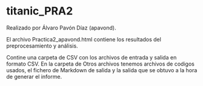 # titanic_PRA2

Realizado por Álvaro Pavón Díaz (apavond).

El archivo Practica2_apavond.html contiene los resultados del preprocesamiento y análisis.

Contine una carpeta de CSV con los archivos de entrada y salida en formato CSV.
En la carpeta de Otros archivos tenemos archivos de codigos usados, el fichero de Markdown de salida y la salida que se obtuvo a la hora de generar el informe.
